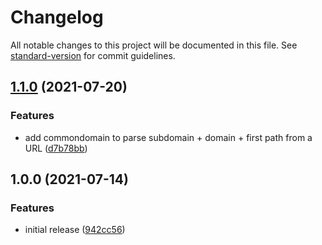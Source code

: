 # Changelog

All notable changes to this project will be documented in this file. See [standard-version](https://github.com/conventional-changelog/standard-version) for commit guidelines.

## [1.1.0](https://github.com/danstefancu/domain-adapter/compare/1.0.0...1.1.0) (2021-07-20)


### Features

* add commondomain to parse subdomain + domain + first path from a URL ([d7b78bb](https://github.com/danstefancu/domain-adapter/commit/d7b78bbbc8f24eeb13dc7470139498d9cc16070d))

## 1.0.0 (2021-07-14)


### Features

* initial release ([942cc56](https://github.com/danstefancu/domain-adapter/commit/942cc56437c33f9a25ffd45a3e7e5a51926af288))
